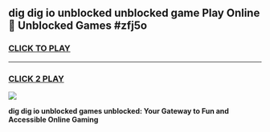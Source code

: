 
## dig dig io unblocked unblocked game Play Online 👋 Unblocked Games #zfj5o
<h3>
<a href="https://premium.freeplayer.one?title=dig_dig_io_unblocked&ref=21F">CLICK TO PLAY</a></h3>
<hr>

<h3>
<a href="https://premium.freeplayer.one?title=dig_dig_io_unblocked&ref=21F">CLICK 2 PLAY</a>
  
</h3>

<a href="https://premium.freeplayer.one?title=dig_dig_io_unblocked&ref=21F/"><img src="https://clearcache.store/games.png"></a>


**dig dig io unblocked games unblocked: Your Gateway to Fun and Accessible Online Gaming**
